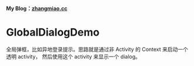 #### My Blog：[zhangmiao.cc](https://zhangmiao.cc/posts/5bbd3c9c.html)

# GlobalDialogDemo
全局弹框，比如异地登录提示。思路就是通过非 Activity 的 Context 来启动一个透明 activity， 然后使用这个 activity 来显示一个 dialog。
